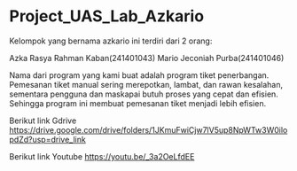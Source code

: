 # Project_UAS_Lab_Azkario

Kelompok yang bernama azkario ini terdiri dari 2 orang:

Azka Rasya Rahman Kaban(241401043)
Mario Jeconiah Purba(241401046)

Nama dari program yang kami buat adalah program tiket penerbangan.
Pemesanan tiket manual sering merepotkan, lambat, dan rawan kesalahan, sementara pengguna dan maskapai butuh proses yang cepat dan efisien.
Sehingga program ini membuat pemesanan tiket menjadi lebih efisien.

Berikut link Gdrive 
https://drive.google.com/drive/folders/1JKmuFwiCjw7lV5up8NpWTw3W0ilopdZd?usp=drive_link

Berikut link Youtube
https://youtu.be/_3a2OeLfdEE

